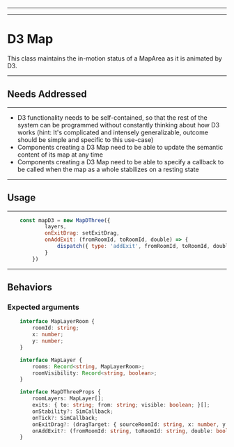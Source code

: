 
---
---

# D3 Map
This class maintains the in-motion status of a MapArea as it is animated by D3.

---

## Needs Addressed

---

- D3 functionality needs to be self-contained, so that the rest of the system can be programmed without
constantly thinking about how D3 works (hint:  It's complicated and intensely generalizable, outcome
should be simple and specific to this use-case)
- Components creating a D3 Map need to be able to update the semantic content of its map at any time
- Components creating a D3 Map need to be able to specify a callback to be called when the map as a
whole stabilizes on a resting state

---

## Usage

---

```js
    const mapD3 = new MapDThree({
            layers,
            onExitDrag: setExitDrag,
            onAddExit: (fromRoomId, toRoomId, double) => {
                dispatch({ type: 'addExit', fromRoomId, toRoomId, double })
            }
        })
```

---

## Behaviors

### Expected arguments

```ts
    interface MapLayerRoom {
        roomId: string;
        x: number;
        y: number;
    }

    interface MapLayer {
        rooms: Record<string, MapLayerRoom>;
        roomVisibility: Record<string, boolean>;
    }

    interface MapDThreeProps {
        roomLayers: MapLayer[];
        exits: { to: string; from: string; visible: boolean; }[];
        onStability?: SimCallback;
        onTick?: SimCallback;
        onExitDrag?: (dragTarget: { sourceRoomId: string, x: number, y: number }) => void
        onAddExit?: (fromRoomId: string, toRoomId: string, double: boolean) => void
    }
```